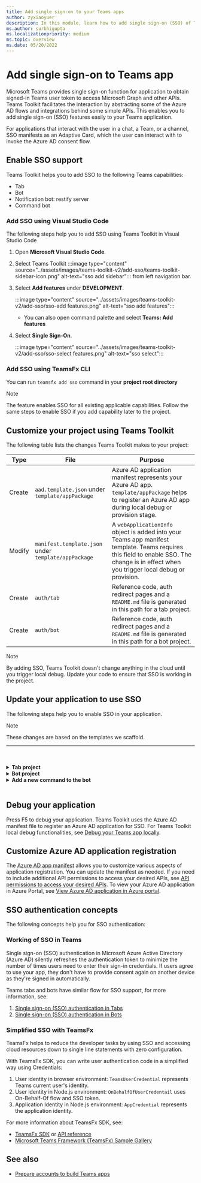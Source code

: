 ```yaml
---
title: Add single sign-on to your Teams apps
author: zyxiaoyuer
description: In this module, learn how to add single sign-on (SSO) of Teams Toolkit, enable SSO support, update your application to use SSO
ms.author: surbhigupta
ms.localizationpriority: medium
ms.topic: overview
ms.date: 05/20/2022
---
```


# Add single sign-on to Teams app

Microsoft Teams provides single sign-on function for application to obtain signed-in Teams user token to access Microsoft Graph and other APIs. Teams Toolkit facilitates the interaction by abstracting some of the Azure AD flows and integrations behind some simple APIs. This enables you to add single sign-on (SSO) features easily to your Teams application.

For applications that interact with the user in a chat, a Team, or a channel, SSO manifests as an Adaptive Card, which the user can interact with to invoke the Azure AD consent flow.

## Enable SSO support

Teams Toolkit helps you to add SSO to the following Teams capabilities:

* Tab
* Bot
* Notification bot: restify server
* Command bot

### Add SSO using Visual Studio Code

The following steps help you to add SSO using Teams Toolkit in Visual Studio Code

1. Open **Microsoft Visual Studio Code**.
2. Select Teams Toolkit :::image type="content" source="../assets/images/teams-toolkit-v2/add-sso/teams-toolkit-sidebar-icon.png" alt-text="sso add sidebar"::: from left navigation bar.
3. Select **Add features** under **DEVELOPMENT**.

    :::image type="content" source="../assets/images/teams-toolkit-v2/add-sso/sso-add features.png" alt-text="sso add features":::

    * You can also open command palette and select **Teams: Add features**

4. Select **Single Sign-On**.

    :::image type="content" source="../assets/images/teams-toolkit-v2/add-sso/sso-select features.png" alt-text="sso select":::

### Add SSO using TeamsFx CLI

You can run `teamsfx add sso` command in your **project root directory**

> [!Note]
> The feature enables SSO for all existing applicable capabilities. Follow the same steps to enable SSO if you add capability later to the project.

## Customize your project using Teams Toolkit

The following table lists the changes Teams Toolkit makes to your project:

   |**Type**|**File**|**Purpose**|
   |--------|--------|-----------|
   |Create|`aad.template.json` under `template/appPackage`|Azure AD application manifest represents your Azure AD app. `template/appPackage` helps to register an Azure AD app during local debug or provision stage.|
   |Modify|`manifest.template.json` under `template/appPackage`|A `webApplicationInfo` object is added into your Teams app manifest template. Teams requires this field to enable SSO. The change is in effect when you trigger local debug or provision.|
   |Create|`auth/tab`|Reference code, auth redirect pages and a `README.md` file is generated in this path for a tab project.|
   |Create|`auth/bot`|Reference code, auth redirect pages and a `README.md` file is generated in this path for a bot project.|

> [!Note]
> By adding SSO, Teams Toolkit doesn't change anything in the cloud until you trigger local debug. Update your code to ensure that SSO is working in the project.

## Update your application to use SSO

The following steps help you to enable SSO in your application.

> [!NOTE]
> These changes are based on the templates we scaffold.

---
<br>
<br><details>
<summary><b>Tab project
</b></summary>

1. Copy `auth-start.html` and `auth-end.htm`** in `auth/public` folder to `tabs/public/`. Teams Toolkit registers these two endpoints in Azure AD for Azure AD's redirect flow.

2. Copy `sso` folder under `auth/tab` to `tabs/src/sso/`.

    * `InitTeamsFx`: The file implements a function that initializes TeamsFx SDK and opens `GetUserProfile` component after SDK is initialized

    * `GetUserProfile`: The file implements a function that calls Microsoft Graph API to get user info

3. Execute `npm install @microsoft/teamsfx-react` under `tabs/`.

4. Add the following lines to `tabs/src/components/sample/Welcome.tsx` to import `InitTeamsFx`:

    ```Bash

    import { InitTeamsFx } from "../../sso/InitTeamsFx";

    ```

5. Replace the following line: `<AddSSO />` with `<InitTeamsFx />` to replace the `AddSso` component with `InitTeamsFx` component.

</details>
<details>
<summary><b>Bot project
</b></summary>

1. Copy `auth/bot/public` folder to `bot/src`. The two folders contain HTML pages used for auth redirect, you need to modify `bot/src/index` file to add routing to these pages.

2. Copy `auth/bot/sso` folder to `bot/src`. The two folders contain three files as reference for SSO implementation:

    * `showUserInfo`: It implements a function to get user info with SSO token. You can follow this to create your own method that requires SSO token.

    * `ssoDialog`: It creates a [ComponentDialog](/javascript/api/botbuilder-dialogs/componentdialog?view=botbuilder-ts-latest&preserve-view=true) that is used for SSO.

    * `teamsSsoBot`: It creates a [TeamsActivityHandler](/javascript/api/botbuilder/teamsactivityhandler?view=botbuilder-ts-latest&preserve-view=true) with `ssoDialog` and add `showUserInfo` as a command that can be triggered.

3. Follow the code sample and register your own command with `addCommand` in this file (optional).

4. Execute `npm install isomorphic-fetch` under `bot/`.

5. Execute `npm install copyfiles` under `bot/` and replace following line in package.json:
  
   ```JSON

   "build": "tsc --build",

    ```

   with

   ```JSON

   "build": "tsc --build && copyfiles public/*.html lib/",

   ```

   The HTML pages used for auth redirect are copied while building this bot project.

6. After you add the following files, you need to create a new `teamsSsoBot` instance in `bot/src/index` file. Replace the following code:

   ```Bash
  
   // Process Teams activity with Bot Framework.
   server.post("/api/messages", async (req, res) => {
   await commandBot.requestHandler(req, res);
   });  

   ```

   with

   ```Bash

   const handler = new TeamsSsoBot();
   // Process Teams activity with Bot Framework.
   server.post("/api/messages", async (req, res) => {
       await commandBot.requestHandler(req, res, async (context)=> {
           await handler.run(context);
       });
   });

   ```

7. Add the HTML routes in the `bot/src/index` file:

   ```Bash

   server.get(
       "/auth-*.html",
       restify.plugins.serveStatic({
           directory: path.join(__dirname, "public"),
       })
   );

   ```

8. Add the following lines to `bot/src/index` to import `teamsSsoBot` and `path`:

   ```Bash

   // For ts:
   import { TeamsSsoBot } from "./sso/teamsSsoBot";
   const path = require("path");

   // For js:
   const { TeamsSsoBot } = require("./sso/teamsSsoBot");
   const path = require("path");

   ```

9. Register your command in the Teams app manifest. Open `templates/appPackage/manifest.template.json`, and add following lines under `command` in `commandLists` of your bot:

   ```JSON

   {
       "title": "show",
       "description": "Show user profile using Single Sign On feature"
   }

   ```

</details>
<details>
<summary><b>Add a new command to the bot
</b></summary>

> [!NOTE]
> Currently, these instructions applies to `command bot`. If you start with a `bot`, see [bot-sso sample](https://github.com/OfficeDev/TeamsFx-Samples/tree/v2/bot-sso).

The following steps help you to add a new command, after you add SSO in your project:

1. Create a new file (`todo.ts` or `todo.js`) under `bot/src/` and add your own business logic to call Graph API:

# [TypeScript](#tab/typescript)

   ```typescript
   // for TypeScript:
export async function showUserImage(
    context: TurnContext,
    ssoToken: string,
    param: any[]
): Promise<DialogTurnResult> {
    await context.sendActivity("Retrieving user photo from Microsoft Graph ...");

    // Init TeamsFx instance with SSO token
    const teamsfx = new TeamsFx().setSsoToken(ssoToken);

    // Update scope here. For example: Mail.Read, etc.
    const graphClient = createMicrosoftGraphClient(teamsfx, param[0]);
    
    // You can add following code to get your photo:
    // let photoUrl = "";
    // try {
    //   const photo = await graphClient.api("/me/photo/$value").get();
    //   photoUrl = URL.createObjectURL(photo);
    // } catch {
    //   // Could not fetch photo from user's profile, return empty string as placeholder.
    // }
    // if (photoUrl) {
    //   await context.sendActivity(
    //     `You can find your photo here: ${photoUrl}`
    //   );
    // } else {
    //   await context.sendActivity("Could not retrieve your photo from Microsoft Graph. Please make sure you have uploaded your photo.");
    // }

    return;
}  
   ```

# [JavaScript](#tab/javascript)

   ```javaScript
   // for JavaScript:
export async function showUserImage(context, ssoToken, param) {
    await context.sendActivity("Retrieving user photo from Microsoft Graph ...");

    // Init TeamsFx instance with SSO token
    const teamsfx = new TeamsFx().setSsoToken(ssoToken);

    // Update scope here. For example: Mail.Read, etc.
    const graphClient = createMicrosoftGraphClient(teamsfx, param[0]);
    
    // You can add following code to get your photo:
    // let photoUrl = "";
    // try {
    //   const photo = await graphClient.api("/me/photo/$value").get();
    //   photoUrl = URL.createObjectURL(photo);
    // } catch {
    //   // Could not fetch photo from user's profile, return empty string as placeholder.
    // }
    // if (photoUrl) {
    //   await context.sendActivity(
    //     `You can find your photo here: ${photoUrl}`
    //   );
    // } else {
    //   await context.sendActivity("Could not retrieve your photo from Microsoft Graph. Please make sure you have uploaded your photo.");
    // }

    return;
}
   ```

---

2. Register a new command

   * Add the following line for new command registration using `addCommand` in `teamsSsoBot`:

     ```bash

     this.dialog.addCommand("ShowUserProfile", "show", showUserInfo);

     ```

   * Add following lines after the above line to register a new command `photo` and hook up with method `showUserImage` added above:

     ```bash

     // As shown here, you can add your own parameter into the `showUserImage` method
     // You can also use regular expression for the command here
     const scope = ["User.Read"];
     this.dialog.addCommand("ShowUserPhoto", new RegExp("photo\s*.*"), showUserImage, scope);

     ```

3. Register your command in the Teams app manifest. Open `templates/appPackage/manifest.template.json`, and add following lines under `command` in `commandLists` of your bot:

   ```JSON

   {
       "title": "photo",
       "description": "Show user photo using Single Sign On feature"
   }

   ```

</details>
<br>

## Debug your application

Press F5 to debug your application. Teams Toolkit uses the Azure AD manifest file to register an Azure AD application for SSO. For Teams Toolkit local debug functionalities, see [Debug your Teams app locally](debug-local.md).

## Customize Azure AD application registration

The [Azure AD app manifest](/azure/active-directory/develop/reference-app-manifest) allows you to customize various aspects of application registration. You can update the manifest as needed. If you need to include additional API permissions to access your desired APIs, see [API permissions to access your desired APIs](https://github.com/OfficeDev/TeamsFx/wiki/#customize-aad-manifest-template).
To view your Azure AD application in Azure Portal, see [View Azure AD application in Azure portal](https://github.com/OfficeDev/TeamsFx/wiki/Manage-AAD-application-in-Teams-Toolkit#How-to-view-the-AAD-app-on-the-Azure-portal).

## SSO authentication concepts

The following concepts help you for SSO authentication:

### Working of SSO in Teams

Single sign-on (SSO) authentication in Microsoft Azure Active Directory (Azure AD) silently refreshes the authentication token to minimize the number of times users need to enter their sign-in credentials. If users agree to use your app, they don't have to provide consent again on another device as they're signed in automatically.

Teams tabs and bots have similar flow for SSO support, for more information, see:

1. [Single sign-on (SSO) authentication in Tabs](../tabs/how-to/authentication/tab-sso-overview.md)
2. [Single sign-on (SSO) authentication in Bots](../bots/how-to/authentication/auth-aad-sso-bots.md)

### Simplified SSO with TeamsFx

TeamsFx helps to reduce the developer tasks by using SSO and accessing cloud resources down to single line statements with zero configuration.

With TeamsFx SDK, you can write user authentication code in a simplified way using Credentials:

1. User identity in browser environment: `TeamsUserCredential` represents Teams current user's identity.
2. User identity in Node.js environment: `OnBehalfOfUserCredentail` uses On-Behalf-Of flow and SSO token.
3. Application Identity in Node.js environment: `AppCredential` represents the application identity.

For more information about TeamsFx SDK, see:

* [TeamsFx SDK](TeamsFx-SDK.md) or [API reference](/javascript/api/@microsoft/teamsfx/?view=msteams-client-js-latest&preserve-view=true)
* [Microsoft Teams Framework (TeamsFx) Sample Gallery](https://github.com/OfficeDev/TeamsFx-Samples/tree/v2)

## See also

* [Prepare accounts to build Teams apps](accounts.md)
